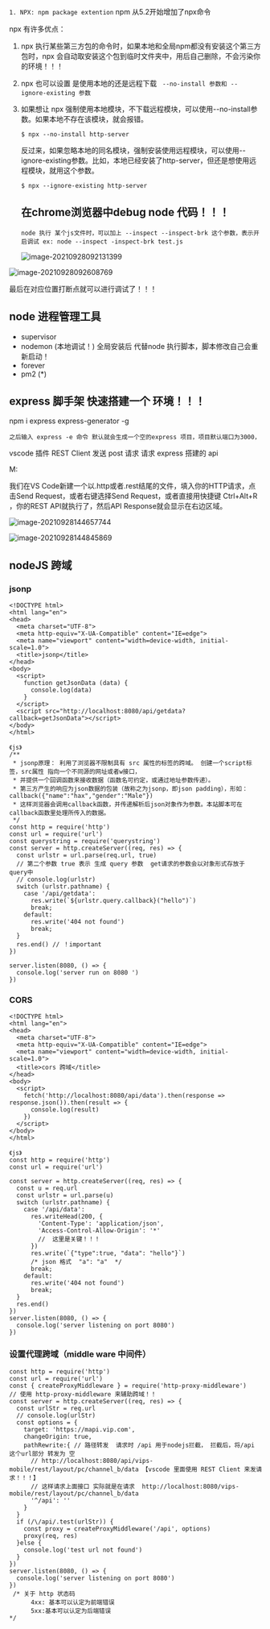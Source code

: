 `1. NPX: npm package extention` npm 从5.2开始增加了npx命令

npx 有许多优点：

1. npx 执行某些第三方包的命令时，如果本地和全局npm都没有安装这个第三方包时，npx 会自动取安装这个包到临时文件夹中，用后自己删除，不会污染你的环境！！！

2. npx 也可以设置 是使用本地的还是远程下载 ` --no-install 参数和 --ignore-existing 参数`

3. 如果想让 npx 强制使用本地模块，不下载远程模块，可以使用--no-install参数。如果本地不存在该模块，就会报错。

   ```
   $ npx --no-install http-server
   ```

   反过来，如果忽略本地的同名模块，强制安装使用远程模块，可以使用--ignore-existing参数。比如，本地已经安装了http-server，但还是想使用远程模块，就用这个参数。

   ```
   $ npx --ignore-existing http-server
   ```

   

   ## 在chrome浏览器中debug node 代码！！！

   `node 执行 某个js文件时，可以加上 --inspect --inspect-brk 这个参数，表示开启调试 ex: node --inspect -inspect-brk test.js`

   ![image-20210928092131399](D:\phpstudy_pro\WWW\my-hexo-blog\source\_posts\image-20210928092131399.png)

![image-20210928092608769](D:\phpstudy_pro\WWW\my-hexo-blog\source\_posts\image-20210928092608769.png)

最后在对应位置打断点就可以进行调试了！！！



## node 进程管理工具

- supervisor
- nodemon (本地调试！) 全局安装后 代替node 执行脚本，脚本修改自己会重新启动！
- forever
- pm2 (*)





## express 脚手架 快速搭建一个 环境！！！

npm i express express-generator -g



`之后输入 express -e 命令 默认就会生成一个空的express 项目，项目默认端口为3000，`



vscode 插件 REST Client 发送 post 请求 请求 express 搭建的 api

M:

我们在VS Code新建一个以.http或者.rest结尾的文件，填入你的HTTP请求，点击Send Request，或者右键选择Send Request，或者直接用快捷键 Ctrl+Alt+R ，你的REST API就执行了，然后API Response就会显示在右边区域。

![image-20210928144657744](D:\phpstudy_pro\WWW\my-hexo-blog\source\_posts\image-20210928144657744.png)

![image-20210928144845869](D:\phpstudy_pro\WWW\my-hexo-blog\source\_posts\image-20210928144845869.png)



## nodeJS 跨域



### jsonp

```
<!DOCTYPE html>
<html lang="en">
<head>
  <meta charset="UTF-8">
  <meta http-equiv="X-UA-Compatible" content="IE=edge">
  <meta name="viewport" content="width=device-width, initial-scale=1.0">
  <title>jsonp</title>
</head>
<body>
  <script>
    function getJsonData (data) {
      console.log(data)
    }
  </script>
  <script src="http://localhost:8080/api/getdata?callback=getJsonData"></script>
</body>
</html>

《js》
/**
 * jsonp原理： 利用了浏览器不限制具有 src 属性的标签的跨域。 创建一个script标签，src属性 指向一个不同源的网址或者w接口，
 * 并提供一个回调函数来接收数据（函数名可约定，或通过地址参数传递）。     
 * 第三方产生的响应为json数据的包装（故称之为jsonp，即json padding），形如：     callback({"name":"hax","gender":"Male"})  
 * 这样浏览器会调用callback函数，并传递解析后json对象作为参数。本站脚本可在callback函数里处理所传入的数据。
 */
const http = require('http')
const url = require('url')
const querystring = require('querystring')
const server = http.createServer((req, res) => {
  const urlstr = url.parse(req.url, true)
  // 第二个参数 true 表示 生成 query 参数  get请求的参数会以对象形式存放于 query中
  // console.log(urlstr)
  switch (urlstr.pathname) {
    case '/api/getdata':
      res.write(`${urlstr.query.callback}("hello")`)
      break;
    default:
      res.write('404 not found')
      break;
  }
  res.end() // ！important
})

server.listen(8080, () => {
  console.log('server run on 8080 ')
})
```

### CORS

```
<!DOCTYPE html>
<html lang="en">
<head>
  <meta charset="UTF-8">
  <meta http-equiv="X-UA-Compatible" content="IE=edge">
  <meta name="viewport" content="width=device-width, initial-scale=1.0">
  <title>cors 跨域</title>
</head>
<body>
  <script>
    fetch('http://localhost:8080/api/data').then(response => response.json()).then(result => {
      console.log(result)
    })
  </script>
</body>
</html>

《js》
const http = require('http')
const url = require('url')

const server = http.createServer((req, res) => {
  const u = req.url
  const urlstr = url.parse(u)
  switch (urlstr.pathname) {
    case '/api/data':
      res.writeHead(200, {
        'Content-Type': 'application/json',
        'Access-Control-Allow-Origin': '*'
        //  这里是关键！！！
      })
      res.write(`{"type":true, "data": "hello"}`)
      /* json 格式  "a": "a"  */
      break;
    default:
      res.write('404 not found')
      break;
  }
  res.end()
})
server.listen(8080, () => {
  console.log('server listening on port 8080')
})

```

### 设置代理跨域（middle ware 中间件）

```
const http = require('http')
const url = require('url')
const { createProxyMiddleware } = require('http-proxy-middleware')
// 使用 http-proxy-middleware 来辅助跨域！！
const server = http.createServer((req, res) => {
  const urlStr = req.url
  // console.log(urlStr)
  const options = {
    target: 'https://mapi.vip.com',
    changeOrigin: true,
    pathRewrite:{ // 路径转发  请求时 /api 用于nodejs拦截， 拦截后，将/api 这个url部分 转发为 空
      // http://localhost:8080/api/vips-mobile/rest/layout/pc/channel_b/data 【vscode 里面使用 REST Client 来发请求！！！】
      // 这样请求上面接口 实际就是在请求  http://localhost:8080/vips-mobile/rest/layout/pc/channel_b/data
      '^/api': ''
    }
  }
  if (/\/api/.test(urlStr)) {
    const proxy = createProxyMiddleware('/api', options)
    proxy(req, res)
  }else {
    console.log('test url not found')
  } 
})
server.listen(8080, () => {
  console.log('server listening on port 8080')
})
 /* 关于 http 状态码 
      4xx: 基本可以认定为前端错误
      5xx:基本可以认定为后端错误
*/

```

